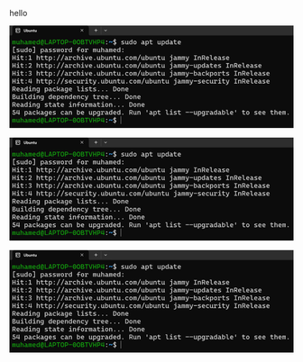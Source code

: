hello

![Screenshot1](1_Linux_Server_Setup/screenshots/1.png)

![Screenshot 1](1_Linux_Server_Setup/screenshots/1.png)

![Screenshot 1](1_Linux_Server_Setup/screenshots/1.png)
